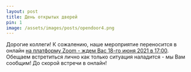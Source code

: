 ```yaml
---
layout: post
title: День открытых дверей	
pin: 1
image: /assets/images/posts/opendoor4.png
---
```


Дорогие коллеги!
К сожалению, наше мероприятие переносится в онлайн [на платформу Zoom - ждем Вас 18-го июня 2021 в 17:00](https://us02web.zoom.us/j/83242876080?pwd=L1dNRVp5Z25rTCt2eDNFb3JIejNNZz09). Обещаем встретиться лично как только ситуация наладится - мы Вам сообщим!
До скорой встречи в онлайн!	